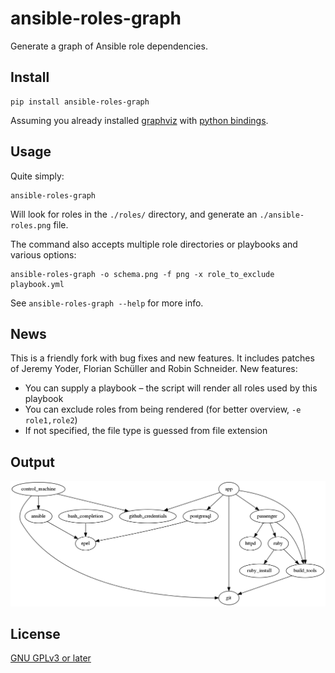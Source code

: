 # ansible-roles-graph

Generate a graph of Ansible role dependencies.

## Install

    pip install ansible-roles-graph

Assuming you already installed [graphviz](http://www.graphviz.org/)
with [python bindings](http://www.graphviz.org/pdf/gv.3python.pdf).

## Usage

Quite simply:

    ansible-roles-graph

Will look for roles in the `./roles/` directory, and generate an `./ansible-roles.png` file.

The command also accepts multiple role directories or playbooks and various options:

    ansible-roles-graph -o schema.png -f png -x role_to_exclude playbook.yml

See `ansible-roles-graph --help` for more info.

## News
This is a friendly fork with bug fixes and new features. It includes patches of
Jeremy Yoder, Florian Schüller and Robin Schneider. New features:
- You can supply a playbook – the script will render all roles used by this playbook
- You can exclude roles from being rendered (for better overview, `-e role1,role2`)
- If not specified, the file type is guessed from file extension


## Output

![PNG example](./example.png)

## License

[GNU GPLv3 or later](https://www.gnu.org/licenses/gpl.html)
